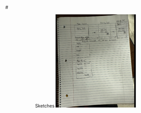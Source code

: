 #<center> Sketches 
<img src="https://github.com/ChicoState/ux-kitchen-pantry/raw/main/sketches/ux%20final.png" alt="250" width="50%">
</center>

